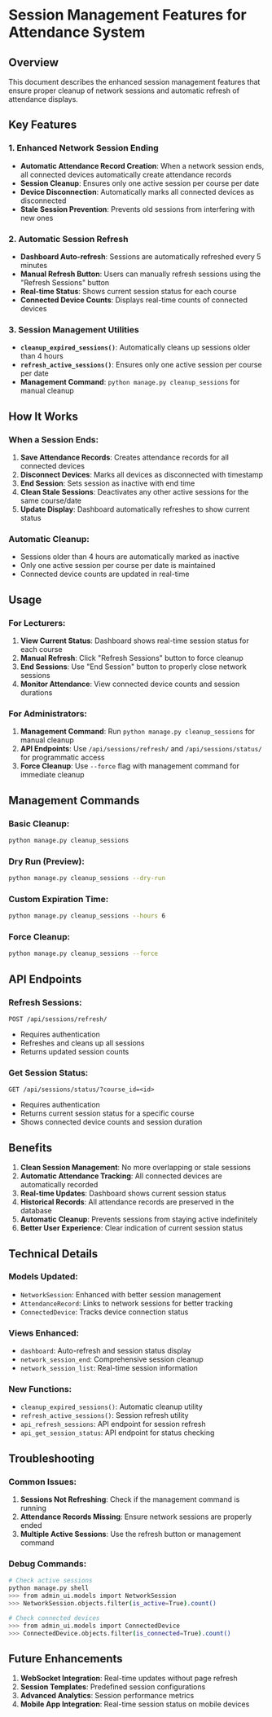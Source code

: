 # Session Management Features for Attendance System

## Overview
This document describes the enhanced session management features that ensure proper cleanup of network sessions and automatic refresh of attendance displays.

## Key Features

### 1. Enhanced Network Session Ending
- **Automatic Attendance Record Creation**: When a network session ends, all connected devices automatically create attendance records
- **Session Cleanup**: Ensures only one active session per course per date
- **Device Disconnection**: Automatically marks all connected devices as disconnected
- **Stale Session Prevention**: Prevents old sessions from interfering with new ones

### 2. Automatic Session Refresh
- **Dashboard Auto-refresh**: Sessions are automatically refreshed every 5 minutes
- **Manual Refresh Button**: Users can manually refresh sessions using the "Refresh Sessions" button
- **Real-time Status**: Shows current session status for each course
- **Connected Device Counts**: Displays real-time counts of connected devices

### 3. Session Management Utilities
- **`cleanup_expired_sessions()`**: Automatically cleans up sessions older than 4 hours
- **`refresh_active_sessions()`**: Ensures only one active session per course per date
- **Management Command**: `python manage.py cleanup_sessions` for manual cleanup

## How It Works

### When a Session Ends:
1. **Save Attendance Records**: Creates attendance records for all connected devices
2. **Disconnect Devices**: Marks all devices as disconnected with timestamp
3. **End Session**: Sets session as inactive with end time
4. **Clean Stale Sessions**: Deactivates any other active sessions for the same course/date
5. **Update Display**: Dashboard automatically refreshes to show current status

### Automatic Cleanup:
- Sessions older than 4 hours are automatically marked as inactive
- Only one active session per course per date is maintained
- Connected device counts are updated in real-time

## Usage

### For Lecturers:
1. **View Current Status**: Dashboard shows real-time session status for each course
2. **Manual Refresh**: Click "Refresh Sessions" button to force cleanup
3. **End Sessions**: Use "End Session" button to properly close network sessions
4. **Monitor Attendance**: View connected device counts and session durations

### For Administrators:
1. **Management Command**: Run `python manage.py cleanup_sessions` for manual cleanup
2. **API Endpoints**: Use `/api/sessions/refresh/` and `/api/sessions/status/` for programmatic access
3. **Force Cleanup**: Use `--force` flag with management command for immediate cleanup

## Management Commands

### Basic Cleanup:
```bash
python manage.py cleanup_sessions
```

### Dry Run (Preview):
```bash
python manage.py cleanup_sessions --dry-run
```

### Custom Expiration Time:
```bash
python manage.py cleanup_sessions --hours 6
```

### Force Cleanup:
```bash
python manage.py cleanup_sessions --force
```

## API Endpoints

### Refresh Sessions:
```
POST /api/sessions/refresh/
```
- Requires authentication
- Refreshes and cleans up all sessions
- Returns updated session counts

### Get Session Status:
```
GET /api/sessions/status/?course_id=<id>
```
- Requires authentication
- Returns current session status for a specific course
- Shows connected device counts and session duration

## Benefits

1. **Clean Session Management**: No more overlapping or stale sessions
2. **Automatic Attendance Tracking**: All connected devices are automatically recorded
3. **Real-time Updates**: Dashboard shows current session status
4. **Historical Records**: All attendance records are preserved in the database
5. **Automatic Cleanup**: Prevents sessions from staying active indefinitely
6. **Better User Experience**: Clear indication of current session status

## Technical Details

### Models Updated:
- `NetworkSession`: Enhanced with better session management
- `AttendanceRecord`: Links to network sessions for better tracking
- `ConnectedDevice`: Tracks device connection status

### Views Enhanced:
- `dashboard`: Auto-refresh and session status display
- `network_session_end`: Comprehensive session cleanup
- `network_session_list`: Real-time session information

### New Functions:
- `cleanup_expired_sessions()`: Automatic cleanup utility
- `refresh_active_sessions()`: Session refresh utility
- `api_refresh_sessions`: API endpoint for session refresh
- `api_get_session_status`: API endpoint for status checking

## Troubleshooting

### Common Issues:
1. **Sessions Not Refreshing**: Check if the management command is running
2. **Attendance Records Missing**: Ensure network sessions are properly ended
3. **Multiple Active Sessions**: Use the refresh button or management command

### Debug Commands:
```bash
# Check active sessions
python manage.py shell
>>> from admin_ui.models import NetworkSession
>>> NetworkSession.objects.filter(is_active=True).count()

# Check connected devices
>>> from admin_ui.models import ConnectedDevice
>>> ConnectedDevice.objects.filter(is_connected=True).count()
```

## Future Enhancements

1. **WebSocket Integration**: Real-time updates without page refresh
2. **Session Templates**: Predefined session configurations
3. **Advanced Analytics**: Session performance metrics
4. **Mobile App Integration**: Real-time session status on mobile devices
